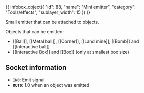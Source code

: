{{ infobox_object({
	"id": 88,
	"name": "Mini emitter",
	"category": "Tools/effects",
	"sublayer_width": 15
}) }}

Small emitter that can be attached to objects.

Objects that can be emitted:
- [[Ball]], [[Metal ball]], [[Corner]], [[Land mine]], [[Bomb]] and [[Interactive ball]]
- [[Interactive Box]] and [[Box]] (only at smallest box size)

## Socket information
- **`IN0`**: Emit signal
- **`OUT0`**: 1.0 when an object was emitted